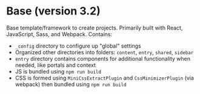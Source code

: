 ﻿# Base (version 3.2)

Base template/framework to create projects. Primarily built with React, JavaScript, Sass, and Webpack. Contains:

-   `_config` directory to configure up "global" settings
-   Organized other directories into folders: `content`, `entry`, `shared`, `sidebar`
-   `entry` directory contains components for additional functionality when needed, like portals and context
-   JS is bundled using `npm run build`
-   CSS is formed using `MiniCssExtractPlugin` and `CssMinimizerPlugin` (via webpack) then bundled using `npm run build`
